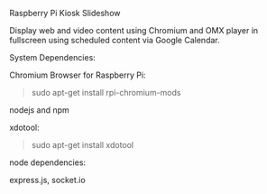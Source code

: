 Raspberry Pi Kiosk Slideshow

Display web and video content using Chromium and OMX player in fullscreen using scheduled content via Google Calendar.

System Dependencies:

Chromium Browser for Raspberry Pi:
 >sudo apt-get install rpi-chromium-mods
 
 nodejs and npm
 
 xdotool:
 >sudo apt-get install xdotool
 
 
 node dependencies:
 
 express.js, socket.io